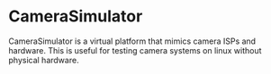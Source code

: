 # CameraSimulator
CameraSimulator is a virtual platform that mimics camera ISPs and hardware. This is useful for testing camera systems on linux without physical hardware.
